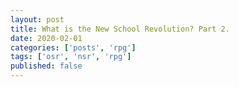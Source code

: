 ```yaml
---
layout: post
title: What is the New School Revolution? Part 2.
date: 2020-02-01
categories: ['posts', 'rpg']
tags: ['osr', 'nsr', 'rpg']
published: false
---
```

